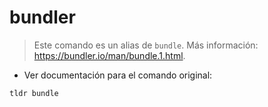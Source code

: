 # bundler

> Este comando es un alias de `bundle`.
> Más información: <https://bundler.io/man/bundle.1.html>.

- Ver documentación para el comando original:

`tldr bundle`
